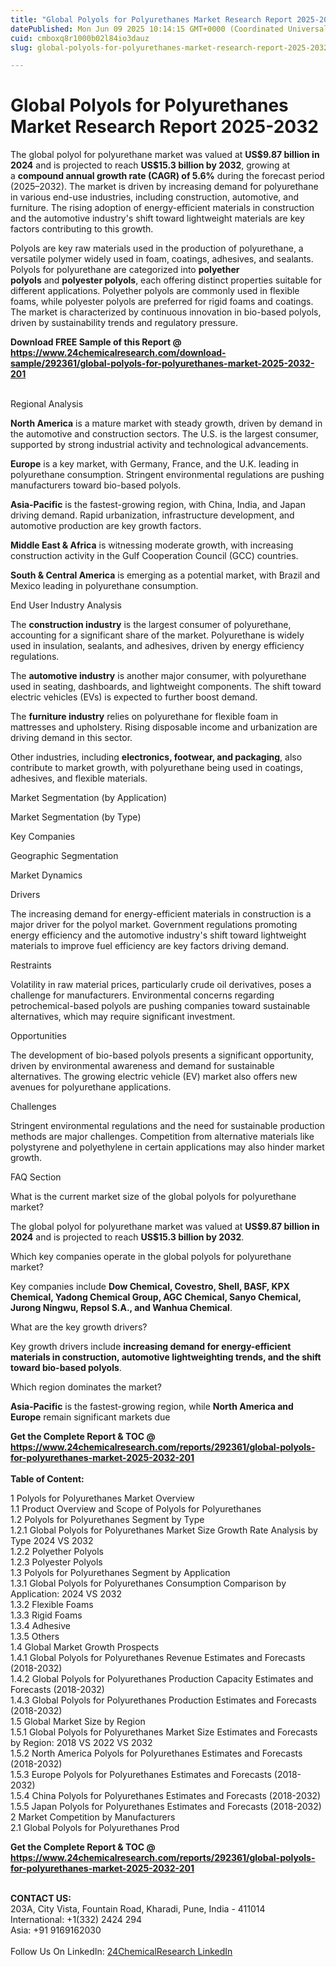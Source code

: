 ```yaml
---
title: "Global Polyols for Polyurethanes Market Research Report 2025-2032"
datePublished: Mon Jun 09 2025 10:14:15 GMT+0000 (Coordinated Universal Time)
cuid: cmboxq8r1000b02l84io3dauz
slug: global-polyols-for-polyurethanes-market-research-report-2025-2032-1

---
```


# Global Polyols for Polyurethanes Market Research Report 2025-2032

<p>The global polyol for polyurethane market was valued at <strong>US$9.87 billion in 2024</strong> and is projected to reach <strong>US$15.3 billion by 2032</strong>, growing at a <strong>compound annual growth rate (CAGR) of 5.6%</strong> during the forecast period (2025–2032). The market is driven by increasing demand for polyurethane in various end-use industries, including construction, automotive, and furniture. The rising adoption of energy-efficient materials in construction and the automotive industry's shift toward lightweight materials are key factors contributing to this growth.</p><p>
</p><p>Polyols are key raw materials used in the production of polyurethane, a versatile polymer widely used in foam, coatings, adhesives, and sealants. Polyols for polyurethane are categorized into <strong>polyether polyols</strong> and <strong>polyester polyols</strong>, each offering distinct properties suitable for different applications. Polyether polyols are commonly used in flexible foams, while polyester polyols are preferred for rigid foams and coatings. The market is characterized by continuous innovation in bio-based polyols, driven by sustainability trends and regulatory pressure.</p><div><b>Download FREE Sample of this Report @ 
            <a href="https://www.24chemicalresearch.com/download-sample/292361/global-polyols-for-polyurethanes-market-2025-2032-201">
            https://www.24chemicalresearch.com/download-sample/292361/global-polyols-for-polyurethanes-market-2025-2032-201</a></b></div><br><p>
Regional Analysis</p><p>
</p><p><strong>North America</strong> is a mature market with steady growth, driven by demand in the automotive and construction sectors. The U.S. is the largest consumer, supported by strong industrial activity and technological advancements.</p><p>
</p><p><strong>Europe</strong> is a key market, with Germany, France, and the U.K. leading in polyurethane consumption. Stringent environmental regulations are pushing manufacturers toward bio-based polyols.</p><p>
</p><p><strong>Asia-Pacific</strong> is the fastest-growing region, with China, India, and Japan driving demand. Rapid urbanization, infrastructure development, and automotive production are key growth factors.</p><p>
</p><p><strong>Middle East &amp; Africa</strong> is witnessing moderate growth, with increasing construction activity in the Gulf Cooperation Council (GCC) countries.</p><p>
</p><p><strong>South &amp; Central America</strong> is emerging as a potential market, with Brazil and Mexico leading in polyurethane consumption.</p><p>
End User Industry Analysis</p><p>
</p><p>The <strong>construction industry</strong> is the largest consumer of polyurethane, accounting for a significant share of the market. Polyurethane is widely used in insulation, sealants, and adhesives, driven by energy efficiency regulations.</p><p>
</p><p>The <strong>automotive industry</strong> is another major consumer, with polyurethane used in seating, dashboards, and lightweight components. The shift toward electric vehicles (EVs) is expected to further boost demand.</p><p>
</p><p>The <strong>furniture industry</strong> relies on polyurethane for flexible foam in mattresses and upholstery. Rising disposable income and urbanization are driving demand in this sector.</p><p>
</p><p>Other industries, including <strong>electronics, footwear, and packaging</strong>, also contribute to market growth, with polyurethane being used in coatings, adhesives, and flexible materials.</p><p>
Market Segmentation (by Application)</p><p>
</p><p>
Market Segmentation (by Type)</p><p>
</p><p>
Key Companies</p><p>
</p><p>
Geographic Segmentation</p><p>
</p><p>
Market Dynamics</p><p>
Drivers</p><p>
</p><p>The increasing demand for energy-efficient materials in construction is a major driver for the polyol market. Government regulations promoting energy efficiency and the automotive industry's shift toward lightweight materials to improve fuel efficiency are key factors driving demand.</p><p>
Restraints</p><p>
</p><p>Volatility in raw material prices, particularly crude oil derivatives, poses a challenge for manufacturers. Environmental concerns regarding petrochemical-based polyols are pushing companies toward sustainable alternatives, which may require significant investment.</p><p>
Opportunities</p><p>
</p><p>The development of bio-based polyols presents a significant opportunity, driven by environmental awareness and demand for sustainable alternatives. The growing electric vehicle (EV) market also offers new avenues for polyurethane applications.</p><p>
Challenges</p><p>
</p><p>Stringent environmental regulations and the need for sustainable production methods are major challenges. Competition from alternative materials like polystyrene and polyethylene in certain applications may also hinder market growth.</p><p>
FAQ Section</p><p>
What is the current market size of the global polyols for polyurethane market?</p><p>
</p><p>The global polyol for polyurethane market was valued at <strong>US$9.87 billion in 2024</strong> and is projected to reach <strong>US$15.3 billion by 2032</strong>.</p><p>
Which key companies operate in the global polyols for polyurethane market?</p><p>
</p><p>Key companies include <strong>Dow Chemical, Covestro, Shell, BASF, KPX Chemical, Yadong Chemical Group, AGC Chemical, Sanyo Chemical, Jurong Ningwu, Repsol S.A., and Wanhua Chemical</strong>.</p><p>
What are the key growth drivers?</p><p>
</p><p>Key growth drivers include <strong>increasing demand for energy-efficient materials in construction, automotive lightweighting trends, and the shift toward bio-based polyols</strong>.</p><p>
Which region dominates the market?</p><p>
</p><p><strong>Asia-Pacific</strong> is the fastest-growing region, while <strong>North America and Europe</strong> remain significant markets due</p>

<div><b>Get the Complete Report & TOC @ 
            <a href="https://www.24chemicalresearch.com/reports/292361/global-polyols-for-polyurethanes-market-2025-2032-201">
            https://www.24chemicalresearch.com/reports/292361/global-polyols-for-polyurethanes-market-2025-2032-201</a></b></div><br>
            <b>Table of Content:</b><p>1 Polyols for Polyurethanes Market Overview<br />
    1.1 Product Overview and Scope of Polyols for Polyurethanes<br />
    1.2 Polyols for Polyurethanes Segment by Type<br />
        1.2.1 Global Polyols for Polyurethanes Market Size Growth Rate Analysis by Type 2024 VS 2032<br />
        1.2.2 Polyether Polyols<br />
        1.2.3 Polyester Polyols<br />
    1.3 Polyols for Polyurethanes Segment by Application<br />
        1.3.1 Global Polyols for Polyurethanes Consumption Comparison by Application: 2024 VS 2032<br />
        1.3.2 Flexible Foams<br />
        1.3.3 Rigid Foams<br />
        1.3.4 Adhesive<br />
        1.3.5 Others<br />
    1.4 Global Market Growth Prospects<br />
        1.4.1 Global Polyols for Polyurethanes Revenue Estimates and Forecasts (2018-2032)<br />
        1.4.2 Global Polyols for Polyurethanes Production Capacity Estimates and Forecasts (2018-2032)<br />
        1.4.3 Global Polyols for Polyurethanes Production Estimates and Forecasts (2018-2032)<br />
    1.5 Global Market Size by Region<br />
        1.5.1 Global Polyols for Polyurethanes Market Size Estimates and Forecasts by Region: 2018 VS 2022 VS 2032<br />
        1.5.2 North America Polyols for Polyurethanes Estimates and Forecasts (2018-2032)<br />
        1.5.3 Europe Polyols for Polyurethanes Estimates and Forecasts (2018-2032)<br />
        1.5.4 China Polyols for Polyurethanes Estimates and Forecasts (2018-2032)<br />
        1.5.5 Japan Polyols for Polyurethanes Estimates and Forecasts (2018-2032)<br />
2 Market Competition by Manufacturers<br />
    2.1 Global Polyols for Polyurethanes Prod</p>

<div><b>Get the Complete Report & TOC @ 
            <a href="https://www.24chemicalresearch.com/reports/292361/global-polyols-for-polyurethanes-market-2025-2032-201">
            https://www.24chemicalresearch.com/reports/292361/global-polyols-for-polyurethanes-market-2025-2032-201</a></b></div><br>

<b>CONTACT US:</b><br>
            203A, City Vista, Fountain Road, Kharadi, Pune, India - 411014<br>
            International: +1(332) 2424 294<br>
            Asia: +91 9169162030 <br><br>
            Follow Us On LinkedIn: <a href="https://www.linkedin.com/company/24chemicalresearch/">24ChemicalResearch LinkedIn</a>